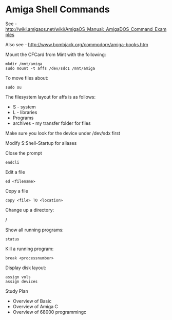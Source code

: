 Amiga Shell Commands
====================

See - http://wiki.amigaos.net/wiki/AmigaOS_Manual:_AmigaDOS_Command_Examples

Also see - http://www.bombjack.org/commodore/amiga-books.htm

Mount the CFCard from Mint with the following:

    mkdir /mnt/amiga
    sudo mount -t affs /dev/sdc1 /mnt/amiga

To move files about:

    sudo su

The filesystem layout for affs is as follows:
* S - system
* L - libraries
* Programs
* archives - my transfer folder for files

Make sure you look for the device under /dev/sdx first

Modify S:Shell-Startup for aliases

Close the prompt

    endcli
  
Edit a file

    ed <filename>
  
Copy a file

    copy <file> TO <location>
    
Change up a directory:

  /

Show all running programs:

    status

Kill a running program:

    break <processnumber>

Display disk layout:

    assign vols
    assign devices
    
Study Plan

* Overview of Basic
* Overview of Amiga C
* Overview of 68000 programmingc
